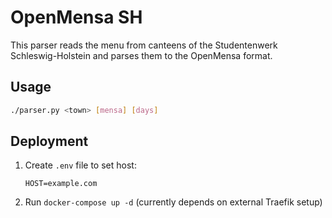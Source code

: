 # OpenMensa SH

This parser reads the menu from canteens of the Studentenwerk
Schleswig-Holstein and parses them to the OpenMensa format.

## Usage

```sh
./parser.py <town> [mensa] [days]
```

## Deployment

1. Create `.env` file to set host:

   ```env
   HOST=example.com
   ```

2. Run `docker-compose up -d` (currently depends on external Traefik setup)
